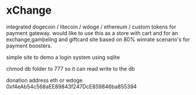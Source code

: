 # xChange
integrated dogecoin / litecoin / wdoge / ethereum / custom tokens for payment gateway.
would like to use this as a store with cart and for an exchange,gambeling and giftcard site based on 80% winrate scenario's for payment boosters.

simple site to demo a login system using sqlite

chmod db folder to 777 so it can read write to the db


donation address eth or wdoge 0xf4eAb54c568aEE89843f247DcE859846ba855394
